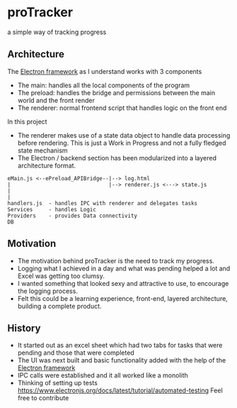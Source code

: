 # proTracker

a simple way of tracking progress

## Architecture

The [Electron framework](https://www.electronjs.org/) as I understand works with 3 components  

* The main: handles all the local components of the program  
* The preload: handles the bridge and permissions between the main world and the front render
* The renderer: normal frontend script that handles logic on the front end

In this project

* The renderer makes use of a state data object to handle data processing before rendering.
  This is just a Work in Progress and not a fully fledged state mechanism
* The Electron / backend section has been modularized into a layered architecture format.

```text
eMain.js <--ePreload_APIBridge--|--> log.html
|                               |--> renderer.js <---> state.js
|
|
handlers.js  - handles IPC with renderer and delegates tasks
Services     - handles Logic
Providers    - provides Data connectivity
DB
```

## Motivation

* The motivation behind proTracker is the need to track my progress.  
* Logging what I achieved in a day and what was pending helped a lot and Excel was getting too clumsy.  
* I wanted something that looked sexy and attractive to use, to encourage the logging process.  
* Felt this could be a learning experience, front-end, layered architecture, building a complete product.  

## History

* It started out as an excel sheet which had two tabs for tasks that were pending and those that were completed  
* The UI was next built and basic functionality added with the help of the [Electron framework](https://www.electronjs.org/)  
* IPC calls were established and it all worked like a monolith
* Thinking of setting up tests https://www.electronjs.org/docs/latest/tutorial/automated-testing
  Feel free to contribute
